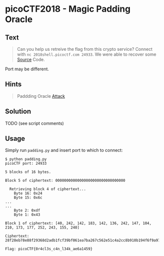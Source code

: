 # picoCTF2018 - Magic Padding Oracle
## Text
> Can you help us retreive the flag from this crypto service? Connect with `nc 2018shell.picoctf.com 24933`. We were able to recover some [Source](https://github.com/PrinceOfBorgo/picoCTF2018-Magic_Padding_Oracle/blob/master/pkcs7.py) Code.

Port may be different.

## Hints
> Paddding Oracle [Attack](https://blog.skullsecurity.org/2013/padding-oracle-attacks-in-depth)

## Solution
TODO (see script comments)

## Usage
Simply run `padding.py` and insert port to which to connect:
```
$ python padding.py
picoCTF port: 24933

5 blocks of 16 bytes.

Block 5 of ciphertext: 00000000000000000000000000000000

  Retrieving block 4 of ciphertext...
    Byte 16: 0x24
    Byte 15: 0x6c
...
...
    Byte 2: 0xdf
    Byte 1: 0x43

Block 1 of ciphertext: [40, 242, 142, 183, 142, 136, 242, 147, 104, 210, 173, 177, 252, 243, 155, 240]

Ciphertext: 28f28eb78e88f29368d2adb1fcf39bf061ea7ba267c562e51c4a2cc8b910b194f6f9a97bcc224d04c050abd512f721f700aa911a4da9e8ef474f2e48deac6d2600000000000000000000000000000000

Flag: picoCTF{0r4cl3s_c4n_l34k_ae6a1459}
```
